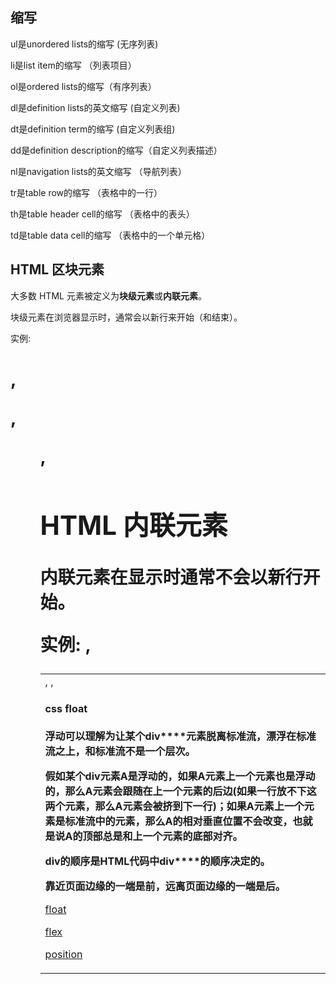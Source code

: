 ## 缩写

ul是unordered lists的缩写 (无序列表)

li是list item的缩写 （列表项目）

ol是ordered lists的缩写（有序列表）

dl是definition lists的英文缩写 (自定义列表)

dt是definition term的缩写 (自定义列表组)

dd是definition description的缩写（自定义列表描述）

nl是navigation lists的英文缩写 （导航列表）

tr是table row的缩写 （表格中的一行）

th是table header cell的缩写 （表格中的表头）

td是table data cell的缩写 （表格中的一个单元格）



## HTML 区块元素

大多数 HTML 元素被定义为**块级元素**或**内联元素**。

块级元素在浏览器显示时，通常会以新行来开始（和结束）。

实例: <h1>, <p>, <ul>, <table>



## HTML 内联元素

内联元素在显示时通常不会以新行开始。

实例: <b>, <td>, <a>, <img>



#### css float

 **浮动可以理解为让某个div****元素脱离标准流，漂浮在标准流之上，和标准流不是一个层次。**

**假如某个div****元素A****是浮动的，如果A****元素上一个元素也是浮动的，那么A****元素会跟随在上一个元素的****后****边(****如果一行放不下这两个元素，那么A****元素会被挤到下一行)****；如果A****元素上一个元素是标准流中的元素，那么A****的相对垂直位置不会改变，也就是说A****的顶部总是和上一个元素的底部对齐。**

​    **div****的顺序是HTML****代码中div****的顺序决定的。**

​    **靠近页面边缘的一端是****前****，远离页面边缘的一端是****后****。**

[float](https://www.cnblogs.com/iyangyuan/archive/2013/03/27/2983813.html)

[flex](http://ruanyifeng.com/blog/2015/07/flex-grammar.html)

[position](https://zhuanlan.zhihu.com/p/34486016)

